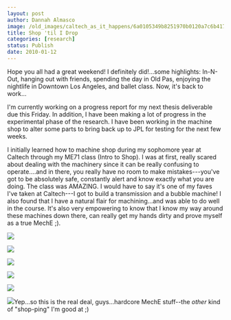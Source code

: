 ```yaml
---
layout: post
author: Dannah Almasco
image: /old_images/caltech_as_it_happens/6a0105349b8251970b0120a7c6b417970b.jpg
title: Shop 'til I Drop
categories: [research]
status: Publish
date: 2010-01-12
---
```



Hope you all had a great weekend!
I definitely did!...some highlights: In-N-Out, hanging out with friends, spending the day in Old Pas, enjoying the nightlife in Downtown Los Angeles, and ballet class. Now, it's back to work...

I'm currently working on a progress report for my next thesis deliverable due this Friday. In addition, I have been making a lot of progress in the experimental phase of the research. I have been working in the machine shop to alter some parts to bring back up to JPL for testing for the next few weeks.

I initially learned how to machine shop during my sophomore year at Caltech through my ME71 class (Intro to Shop). I was at first, really scared about dealing with the machinery since it can be really confusing to operate....and in there, you really have no room to make mistakes---you've got to be absolutely safe, constantly alert and know exactly what you are doing. The class was AMAZING. I would have to say it's one of my faves I've taken at Caltech---I got to build a transmission and a bubble machine! I also found that I have a natural flair for machining...and was able to do well in the course. It's also very empowering to know that I know my way around these machines down there, can really get my hands dirty and prove myself as a true MechE ;).


![](/old_images/caltech_as_it_happens/6a0105349b8251970b012876c8f633970c.jpg)

![](/old_images/caltech_as_it_happens/6a0105349b8251970b012876c8f92c970c.jpg)

![](/old_images/caltech_as_it_happens/6a0105349b8251970b0120a7c6bf06970b.jpg)

![](/old_images/caltech_as_it_happens/6a0105349b8251970b0120a7c6c244970b.jpg)

![](/old_images/caltech_as_it_happens/6a0105349b8251970b012876c90026970c.jpg)

![](/old_images/caltech_as_it_happens/6a0105349b8251970b0120a7c6c9ff970b.jpg)Yep...so this is the real deal, guys...hardcore MechE stuff--the *other* kind of "shop-ping" I'm good at ;) 
